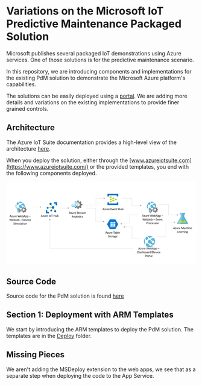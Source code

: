 # Variations on the Microsoft IoT Predictive Maintenance Packaged Solution

Microsoft publishes several packaged IoT demonstrations using Azure services. One of those solutions is for the predictive maintenance scenario.

In this repository, we are introducing components and implementations for the existing PdM solution to demonstrate the Microsoft Azure platform's capabilities.

The solutions can be easily deployed using a [portal](https://www.azureiotsuite.com/). We are adding more details and variations on the existing implementations to provide finer grained controls.

## Architecture

The Azure IoT Suite documentation provides a high-level view of the architecture [here](https://docs.microsoft.com/en-us/azure/iot-suite/iot-suite-predictive-walkthrough).

When you deploy the solution, either through the [www.azureiotsuite.com](https://www.azureiotsuite.com/) or the provided templates, you end with the following components deployed.

![architecture](./Assets/img/Architecture.png)

## Source Code

Source code for the PdM solution is found [here](https://github.com/Azure/azure-iot-predictive-maintenance)

## Section 1: Deployment with ARM Templates

We start by introducing the ARM templates to deploy the PdM solution. The templates are in the [Deploy](./Deploy/README.md) folder.

## Missing Pieces

We aren't adding the MSDeploy extension to the web apps, we see that as a separate step when deploying the code to the App Service.
